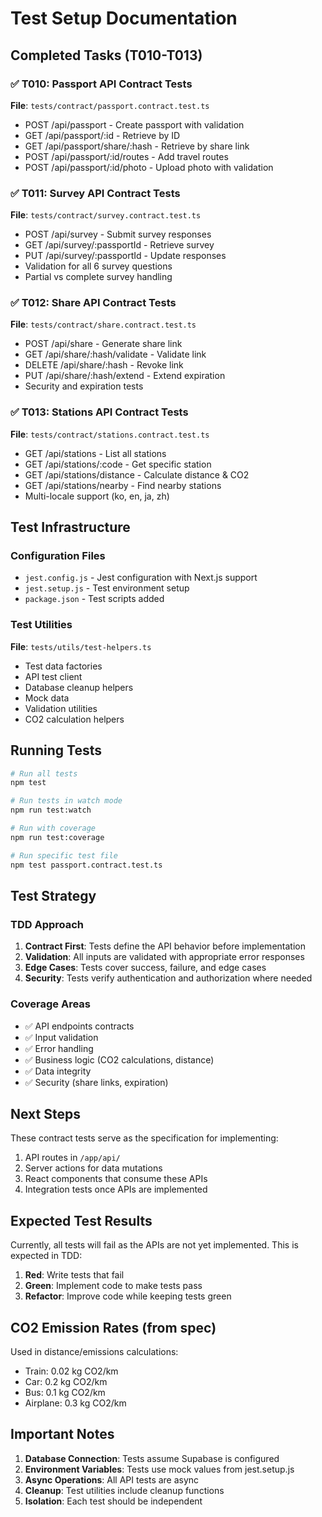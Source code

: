 # Test Setup Documentation

## Completed Tasks (T010-T013)

### ✅ T010: Passport API Contract Tests
**File**: `tests/contract/passport.contract.test.ts`
- POST /api/passport - Create passport with validation
- GET /api/passport/:id - Retrieve by ID
- GET /api/passport/share/:hash - Retrieve by share link
- POST /api/passport/:id/routes - Add travel routes
- POST /api/passport/:id/photo - Upload photo with validation

### ✅ T011: Survey API Contract Tests  
**File**: `tests/contract/survey.contract.test.ts`
- POST /api/survey - Submit survey responses
- GET /api/survey/:passportId - Retrieve survey
- PUT /api/survey/:passportId - Update responses
- Validation for all 6 survey questions
- Partial vs complete survey handling

### ✅ T012: Share API Contract Tests
**File**: `tests/contract/share.contract.test.ts`
- POST /api/share - Generate share link
- GET /api/share/:hash/validate - Validate link
- DELETE /api/share/:hash - Revoke link
- PUT /api/share/:hash/extend - Extend expiration
- Security and expiration tests

### ✅ T013: Stations API Contract Tests
**File**: `tests/contract/stations.contract.test.ts`
- GET /api/stations - List all stations
- GET /api/stations/:code - Get specific station
- GET /api/stations/distance - Calculate distance & CO2
- GET /api/stations/nearby - Find nearby stations
- Multi-locale support (ko, en, ja, zh)

## Test Infrastructure

### Configuration Files
- `jest.config.js` - Jest configuration with Next.js support
- `jest.setup.js` - Test environment setup
- `package.json` - Test scripts added

### Test Utilities
**File**: `tests/utils/test-helpers.ts`
- Test data factories
- API test client
- Database cleanup helpers
- Mock data
- Validation utilities
- CO2 calculation helpers

## Running Tests

```bash
# Run all tests
npm test

# Run tests in watch mode
npm run test:watch

# Run with coverage
npm run test:coverage

# Run specific test file
npm test passport.contract.test.ts
```

## Test Strategy

### TDD Approach
1. **Contract First**: Tests define the API behavior before implementation
2. **Validation**: All inputs are validated with appropriate error responses
3. **Edge Cases**: Tests cover success, failure, and edge cases
4. **Security**: Tests verify authentication and authorization where needed

### Coverage Areas
- ✅ API endpoints contracts
- ✅ Input validation
- ✅ Error handling
- ✅ Business logic (CO2 calculations, distance)
- ✅ Data integrity
- ✅ Security (share links, expiration)

## Next Steps

These contract tests serve as the specification for implementing:
1. API routes in `/app/api/`
2. Server actions for data mutations
3. React components that consume these APIs
4. Integration tests once APIs are implemented

## Expected Test Results

Currently, all tests will fail as the APIs are not yet implemented. This is expected in TDD:
1. **Red**: Write tests that fail
2. **Green**: Implement code to make tests pass
3. **Refactor**: Improve code while keeping tests green

## CO2 Emission Rates (from spec)

Used in distance/emissions calculations:
- Train: 0.02 kg CO2/km
- Car: 0.2 kg CO2/km  
- Bus: 0.1 kg CO2/km
- Airplane: 0.3 kg CO2/km

## Important Notes

1. **Database Connection**: Tests assume Supabase is configured
2. **Environment Variables**: Tests use mock values from jest.setup.js
3. **Async Operations**: All API tests are async
4. **Cleanup**: Test utilities include cleanup functions
5. **Isolation**: Each test should be independent